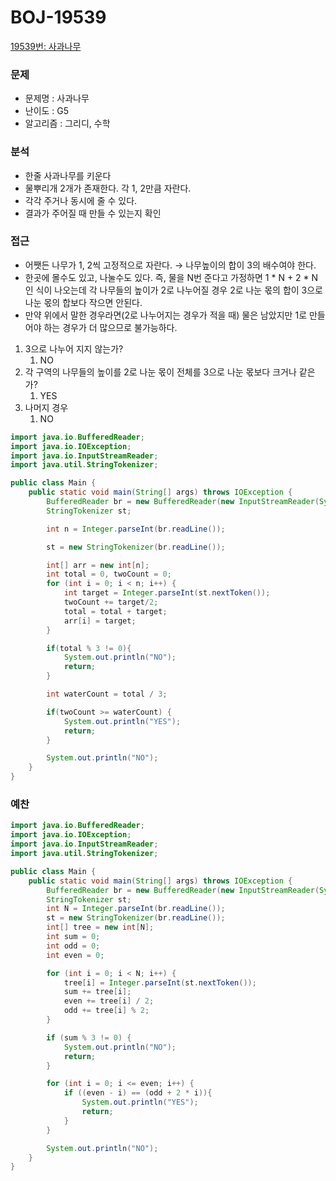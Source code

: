 
# BOJ-19539

[19539번: 사과나무](https://www.acmicpc.net/problem/19539)

### 문제

- 문제명 : 사과나무
- 난이도 : G5
- 알고리즘 : 그리디, 수학

### 분석

- 한줄 사과나무를 키운다
- 물뿌리개 2개가 존재한다. 각 1, 2만큼 자란다.
- 각각 주거나 동시에 줄 수 있다.
- 결과가 주어질 때 만들 수 있는지 확인

### 접근

- 어쨋든 나무가 1, 2씩 고정적으로 자란다. → 나무높이의 합이 3의 배수여야 한다.
- 한곳에 몰수도 있고, 나눌수도 있다. 즉, 물을 N번 준다고 가정하면 1 * N + 2 * N인 식이 나오는데 각 나무들의 높이가 2로 나누어질 경우 2로 나눈 몫의 합이 3으로 나눈 몫의 합보다 작으면 안된다.
- 만약 위에서 말한 경우라면(2로 나누어지는 경우가 적을 때) 물은 남았지만 1로 만들어야 하는 경우가 더 많으므로 불가능하다.

1. 3으로 나누어 지지 않는가?
    1. NO
2. 각 구역의 나무들의 높이를 2로 나눈 몫이 전체를 3으로 나눈 몫보다 크거나 같은가?
    1. YES
3. 나머지 경우
    1. NO

 

```java
import java.io.BufferedReader;
import java.io.IOException;
import java.io.InputStreamReader;
import java.util.StringTokenizer;

public class Main {
    public static void main(String[] args) throws IOException {
        BufferedReader br = new BufferedReader(new InputStreamReader(System.in));
        StringTokenizer st;

        int n = Integer.parseInt(br.readLine());

        st = new StringTokenizer(br.readLine());

        int[] arr = new int[n];
        int total = 0, twoCount = 0;
        for (int i = 0; i < n; i++) {
            int target = Integer.parseInt(st.nextToken());
            twoCount += target/2;
            total = total + target;
            arr[i] = target;
        }

        if(total % 3 != 0){
            System.out.println("NO");
            return;
        }

        int waterCount = total / 3;

        if(twoCount >= waterCount) {
            System.out.println("YES");
            return;
        }

        System.out.println("NO");
    }
}
```

### 예찬

```java
import java.io.BufferedReader;
import java.io.IOException;
import java.io.InputStreamReader;
import java.util.StringTokenizer;

public class Main {
    public static void main(String[] args) throws IOException {
        BufferedReader br = new BufferedReader(new InputStreamReader(System.in));
        StringTokenizer st;
        int N = Integer.parseInt(br.readLine());
        st = new StringTokenizer(br.readLine());
        int[] tree = new int[N];
        int sum = 0;
        int odd = 0;
        int even = 0;

        for (int i = 0; i < N; i++) {
            tree[i] = Integer.parseInt(st.nextToken());
            sum += tree[i];
            even += tree[i] / 2;
            odd += tree[i] % 2;
        }

        if (sum % 3 != 0) {
            System.out.println("NO");
            return;
        }

        for (int i = 0; i <= even; i++) {
            if ((even - i) == (odd + 2 * i)){
                System.out.println("YES");
                return;
            }
        }

        System.out.println("NO");
    }
}
```
